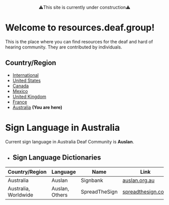 <p style="text-align: center;">⚠️This site is currently under construction⚠️</p>

# Welcome to resources.deaf.group!
This is the place where you can find resources for the deaf and hard of hearing community. They are contributed by individuals.


## Country/Region

- [International]({{site.baseurl}}/)
- [United States]({{site.baseurl}}/unitedstates)
- [Canada]({{site.baseurl}}/canada)
- [Mexico]({{site.baseurl}}/mexico)
- [United Kingdom]({{site.baseurl}}/unitedkingdom)
- [France]({{site.baseurl}}/france)
- [Australia]({{site.baseurl}}/australia) **(You are here)**

# Sign Language in Australia

Current sign language in Australia Deaf Community is **Auslan**.

- ## Sign Language Dictionaries

| Country/Region | Language | Name | Link |
|-------|----|-------|-------|
| Australia | Auslan | Signbank | [auslan.org.au](https://auslan.org.au/dictionary/)|
| Australia, Worldwide | Auslan, Others | SpreadTheSign | [spreadthesign.com](https://www.spreadthesign.com/) |
